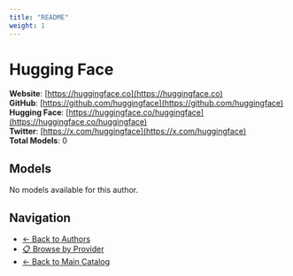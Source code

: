 ```yaml
---
title: "README"
weight: 1
---
```

# Hugging Face

**Website**: [https://huggingface.co](https://huggingface.co)  
**GitHub**: [https://github.com/huggingface](https://github.com/huggingface)  
**Hugging Face**: [https://huggingface.co/huggingface](https://huggingface.co/huggingface)  
**Twitter**: [https://x.com/huggingface](https://x.com/huggingface)  
**Total Models**: 0

## Models

No models available for this author.

## Navigation

- [← Back to Authors](../README.md)
- [📋 Browse by Provider](../../providers/README.md)
- [← Back to Main Catalog](../../README.md)
